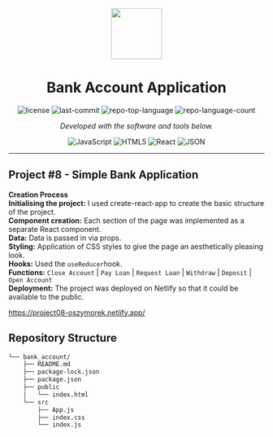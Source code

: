 <p align="center">
  <img src="https://cdn-icons-png.flaticon.com/512/6295/6295417.png" width="100" />
</p>
<p align="center">
    <h1 align="center">Bank Account Application</h1>
</p>

<p align="center">
	<img src="https://img.shields.io/github/license/oszymorek/bank_account?style=flat&color=0080ff" alt="license">
	<img src="https://img.shields.io/github/last-commit/oszymorek/bank_account?style=flat&logo=git&logoColor=white&color=0080ff" alt="last-commit">
	<img src="https://img.shields.io/github/languages/top/oszymorek/bank_account?style=flat&color=0080ff" alt="repo-top-language">
	<img src="https://img.shields.io/github/languages/count/oszymorek/bank_account?style=flat&color=0080ff" alt="repo-language-count">
<p>
<p align="center">
		<em>Developed with the software and tools below.</em>
</p>
<p align="center">
	<img src="https://img.shields.io/badge/JavaScript-F7DF1E.svg?style=flat&logo=JavaScript&logoColor=black" alt="JavaScript">
	<img src="https://img.shields.io/badge/HTML5-E34F26.svg?style=flat&logo=HTML5&logoColor=white" alt="HTML5">
	<img src="https://img.shields.io/badge/React-61DAFB.svg?style=flat&logo=React&logoColor=black" alt="React">
	<img src="https://img.shields.io/badge/JSON-000000.svg?style=flat&logo=JSON&logoColor=white" alt="JSON">
</p>
<hr>

## Project #8 - Simple Bank Application

<strong>Creation Process</strong> </br>
<strong>Initialising the project:</strong> I used create-react-app to create the basic structure of the project.</br>
<strong>Component creation:</strong> Each section of the page was implemented as a separate React component.</br>
<strong>Data:</strong> Data is passed in via props.</br>
<strong>Styling:</strong> Application of CSS styles to give the page an aesthetically pleasing look.</br>
<strong>Hooks:</strong> Used the `useReducer`hook.</br>
<strong>Functions:</strong> `Close Account` | `Pay Loan` | `Request Loan` | `Withdraw` | `Deposit` | `Open Account` </br>
<strong>Deployment:</strong> The project was deployed on Netlify so that it could be available to the public.</br>

https://project08-oszymorek.netlify.app/

## Repository Structure
```sh
└── bank_account/
    ├── README.md
    ├── package-lock.json
    ├── package.json
    ├── public
    │   └── index.html
    └── src
        ├── App.js
        ├── index.css
        └── index.js
```
